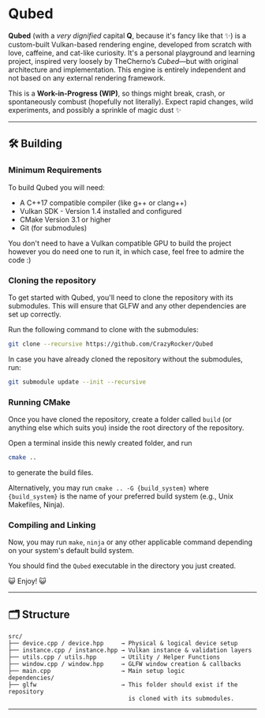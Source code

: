 # Qubed

**Qubed**  (with a *very dignified* capital **Q**, because it's fancy like that ✨) is a custom-built Vulkan-based rendering engine, developed from scratch with love, caffeine, and cat-like curiosity. It's a personal playground and learning project, inspired very loosely by TheCherno’s *Cubed*—but with original architecture and implementation. This engine is entirely independent and not based on any external rendering framework.

This is a **Work-in-Progress (WIP)**, so things might break, crash, or spontaneously combust (hopefully not literally). Expect rapid changes, wild experiments, and possibly a sprinkle of magic dust ✨

---

## 🛠️ Building

### Minimum Requirements

To build Qubed you will need:
- A C++17 compatible compiler (like g++ or clang++)
- Vulkan SDK - Version 1.4 installed and configured
- CMake Version 3.1 or higher
- Git (for submodules)

You don't need to have a Vulkan compatible GPU to build the project however you do need one to run it, in which case, feel free to admire the code :)

### Cloning the repository

To get started with Qubed, you'll need to clone the repository with its submodules. This will ensure that GLFW and any other dependencies are set up correctly.

Run the following command to clone with the submodules:

```bash
git clone --recursive https://github.com/CrazyRocker/Qubed
```

In case you have already cloned the repository without the submodules, run:

```bash
git submodule update --init --recursive
```

### Running CMake

Once you have cloned the repository, create a folder called `build` (or anything else which suits you) inside the root directory of the repository.

Open a terminal inside this newly created folder, and run 
```bash
cmake ..
```
to generate the build files.

Alternatively, you may run `cmake .. -G {build_system}` where `{build_system}` is the name of your preferred build system (e.g., Unix Makefiles, Ninja).

### Compiling and Linking

Now, you may run `make`, `ninja` or any other applicable command depending on your system's default build system.

You should find the `Qubed` executable in the directory you just created. 

😺 Enjoy! 😺

---

## 🗂️ Structure

```
src/
├── device.cpp / device.hpp     → Physical & logical device setup
├── instance.cpp / instance.hpp → Vulkan instance & validation layers
├── utils.cpp / utils.hpp       → Utility / Helper Functions
├── window.cpp / window.hpp     → GLFW window creation & callbacks
├── main.cpp                    → Main setup logic
dependencies/
├── glfw                        → This folder should exist if the repository
                                  is cloned with its submodules.
```

---
